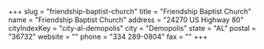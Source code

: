 +++
slug = "friendship-baptist-church"
title = "Friendship Baptist Church"
name = "Friendship Baptist Church"
address = "24270 US Highway 80"
cityIndexKey = "city-al-demopolis"
city = "Demopolis"
state = "AL"
postal = "36732"
website = ""
phone = "334 289-0804"
fax = ""
+++
